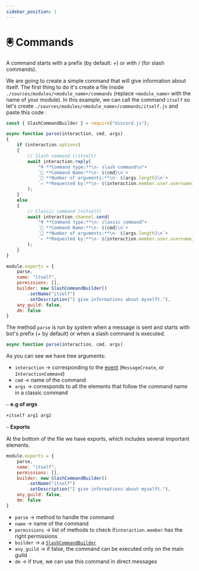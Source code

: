 ```yaml
---
sidebar_position: 1
---
```

# 🖲️ Commands

A command starts with a prefix (by default: +) or with / (for slash commands).

We are going to create a simple command that will give information about itself.
The first thing to do it's create a file inside ` ./sources/modules/<module_name>/commands `
(replace ` <module_name> ` with the name of your module). In this example, we can call the
command ` itself ` so let's create  ` ./sources/modules/<module_name>/commands/itself.js `
and paste this code :
```js
const { SlashCommandBuilder } = require("discord.js");

async function parse(interaction, cmd, args)
{
	if (interaction.options)
	{
		// Slash command (/itselt)
		await interaction.reply(
			"🖲️ **Command type:**\n- slash command\n"+
			`📇 **Command Name:**\n- ${cmd}\n`+
			`🔢 **Number of arguments:**\n- ${args.length}\n`+
			`✍️ **Requested by:**\n- ${interaction.member.user.username}\n`
		);
	}
	else
	{
		// Classic command (+itselt)
		await interaction.channel.send(
			"🖲️ **Command type:**\n- classic command"+
			`📇 **Command Name:**\n- ${cmd}\n`+
			`🔢 **Number of arguments:**\n- ${args.length}\n`+
			`✍️ **Requested by:**\n- ${interaction.member.user.username}\n`
		);
	}
}

module.exports = {
	parse,
	name: "itself",
	permissions: [],
	builder: new SlashCommandBuilder()
		.setName("itself")
		.setDescription("I give informations about myselft."),
	any_guild: false,
	dm: false
}
```

The method ` parse ` is run by system when a message is sent and starts with bot's prefix (+ by default)
or when a slash command is executed.
```js
async function parse(interaction, cmd, args)
```
As you can see we have tree arguments:
- ` interaction ` → corresponding to the [event](https://discordjs.guide/creating-your-bot/event-handling.html#individual-event-files) (` MessageCreate `, or ` InteractionCommand `) 
- ` cmd ` → name of the command 
- ` args ` →  corresponds to all the elements that follow the command name in a classic command

⎯ **e.g of args**
```bash
+itself arg1 arg2
```

⎯ **Exports**

At the bottom of the file we have exports, which includes several important elements.
```js
module.exports = {
	parse,
	name: "itself",
	permissions: [],
	builder: new SlashCommandBuilder()
		.setName("itself")
		.setDescription("I give informations about myselft."),
	any_guild: false,
	dm: false
}
```

- ` parse ` → method to handle the command
- ` name ` → name of the command
- ` permissions ` → list of methods to check if` interaction.member ` has the right permissions
- ` builder ` → a [` SlashCommandBuilder `](https://discordjs.guide/creating-your-bot/slash-commands.html#before-you-continue)
- ` any_guild ` →  if false, the command can be executed only on the main guild
- ` dm ` →  if true, we can use this command in direct messages